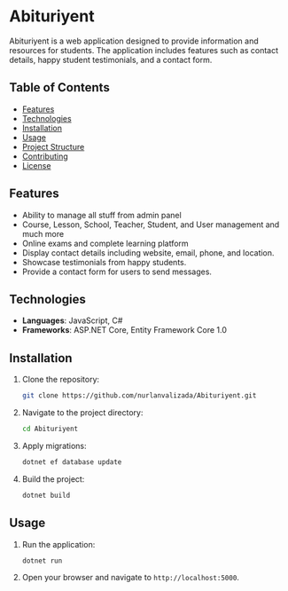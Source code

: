 # Abituriyent

Abituriyent is a web application designed to provide information and resources for students. The application includes features such as contact details, happy student testimonials, and a contact form.

## Table of Contents

- [Features](#features)
- [Technologies](#technologies)
- [Installation](#installation)
- [Usage](#usage)
- [Project Structure](#project-structure)
- [Contributing](#contributing)
- [License](#license)

## Features

- Ability to manage all stuff from admin panel
- Course, Lesson, School, Teacher, Student, and User management and much more
- Online exams and complete learning platform
- Display contact details including website, email, phone, and location.
- Showcase testimonials from happy students.
- Provide a contact form for users to send messages.

## Technologies

- **Languages**: JavaScript, C#
- **Frameworks**: ASP.NET Core, Entity Framework Core 1.0

## Installation

1. Clone the repository:
    ```sh
    git clone https://github.com/nurlanvalizada/Abituriyent.git
    ```
2. Navigate to the project directory:
    ```sh
    cd Abituriyent
    ```
3. Apply migrations:
    ```sh
    dotnet ef database update
    ```
4. Build the project:
    ```sh
    dotnet build
    ```

## Usage

1. Run the application:
    ```sh
    dotnet run
    ```
2. Open your browser and navigate to `http://localhost:5000`.
